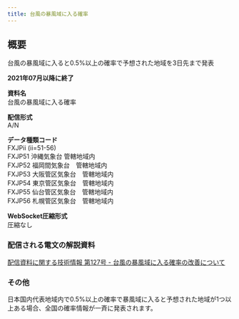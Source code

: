 ```yaml
---
title: 台風の暴風域に入る確率
---
```


## 概要
台風の暴風域に入ると0.5%以上の確率で予想された地域を3日先まで発表

**2021年07月以降に終了**

**資料名** <br/>
 台風の暴風域に入る確率
 
**配信形式** <br/>
 A/N
 
**データ種類コード** <br/>
 FXJPii (ii=51-56) <br/>
 FXJP51 沖縄気象台 管轄地域内 <br/>
 FXJP52 福岡間気象台　管轄地域内 <br/>
 FXJP53 大阪管区気象台　管轄地域内 <br/>
 FXJP54 東京管区気象台　管轄地域内 <br/>
 FXJP55 仙台管区気象台　管轄地域内 <br/>
 FXJP56 札幌管区気象台　管轄地域内
 
**WebSocket圧縮形式** <br/>
 圧縮なし

### 配信される電文の解説資料
 [配信資料に関する技術情報 第127号 - 台風の暴風域に入る確率の改善について](https://dmdata.jp/doc/jma/technical/127.pdf)

### その他
日本国内代表地域内で0.5%以上の確率で暴風域に入ると予想された地域が1つ以上ある場合、全国の確率情報が一斉に発表されます。
